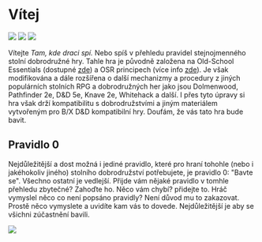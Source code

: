 # Vítej

<img src="/assets/sep_line.png"/>

<img src="/assets/tkds_baner_wiki_top.webp" style="zoom:100%;" />

<img src="/assets/sep_line.png"/>

Vítejte *Tam, kde draci spí.* Nebo spíš v přehledu pravidel stejnojmenného stolní dobrodružné hry. Tahle hra je původně založena na Old-School Essentials (dostupné [zde](https://www.mytago.cz/ose)) a OSR principech (více info [zde](https://rpgforum.cz/forum/viewtopic.php?t=16408)). Je však modifikována a dále rozšířena o další mechanizmy a procedury z jiných populárních stolních RPG a dobrodružných her jako jsou Dolmenwood, Pathfinder 2e, D&D 5e, Knave 2e, Whitehack a další.  I přes tyto úpravy si hra však drží kompatibilitu s dobrodružstvími a jiným materiálem vytvořeným pro B/X D&D kompatibilní hry. Doufám, že vás tato hra bude bavit.

## Pravidlo 0

Nejdůležitější a dost možná i jediné pravidlo, které pro hraní tohohle (nebo i jakéhokoliv jiného) stolního dobrodružství potřebujete, je pravidlo 0: "Bavte se". Všechno ostatní je vedlejší. Přijde vám nějaké pravidlo v tomhle přehledu zbytečné? Zahoďte ho. Něco vám chybí? přidejte to. Hráč vymyslel něco co není popsáno pravidly? Není důvod mu to zakazovat. Prostě něco vymyslete a uvidíte kam vás to dovede. Nejdůležitější je aby se všichni zúčastnění bavili.

<img src="/assets/sep_line.png"/>
